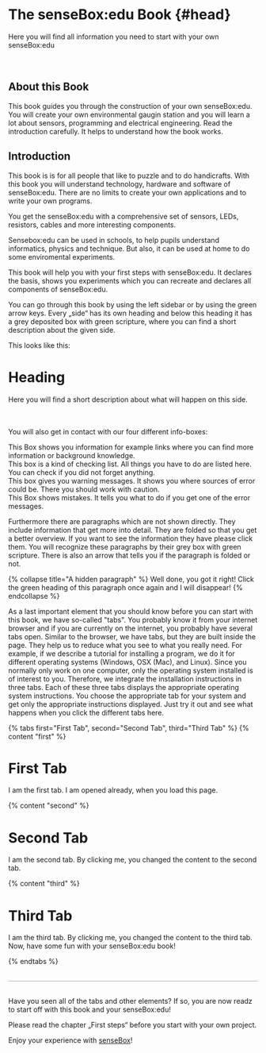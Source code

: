 # The senseBox:edu Book {#head}
<div class="description">
Here you will find all information you need to start with your own senseBox:edu
</div>
<div class="line">
    <br>
    <br>
</div>

## About this Book
This book guides you through the construction of your own senseBox:edu.
You will create your own environmental gaugin station and you will learn a lot about sensors, programming and electrical engineering.
Read the introduction carefully. It helps to understand how the book works.

## Introduction

This book is is for all people that like to puzzle and to do handicrafts.
With this book you will understand technology,  hardware and software  of senseBox:edu.
There are no limits to create your own applications and to write your own programs.

You get the senseBox:edu with a comprehensive set of sensors, LEDs, resistors, cables and more interesting components.

Sensebox:edu can be used in schools, to help pupils understand informatics, physics and technique. But also, it can be used at home to do some enviromental experiments.

This book will help you with your first steps with senseBox:edu. It declares the basis, shows you experiments which you can recreate and declares all components of senseBox:edu.

You can go through this book by using the left sidebar or by using the green arrow keys. Every „side“ has its own heading and below this heading it has a grey deposited box with green scripture, where you can find a short description about the given side.

This looks like this:


# Heading
<div class="description">
Here you will find a short description about what will happen on this side.
</div>
<div class="line">
    <br>
</div>
<br>

You will also get in contact with our four different info-boxes:

<div class="box_info">
    <i class="fa fa-info fa-fw" aria-hidden="true" style="color: #42acf3;"></i>
    This Box shows you information for example links where you can find more information or background knowledge.</div>

<div class="box_success">
    <i class="fa fa-check fa-fw" aria-hidden="true" style="color: #50af51;"></i>
   This box is a kind of checking list. All things you have to do are listed here. You can check if you did not forget anything.
</div>

<div class="box_warning">
    <i class="fa fa-exclamation-circle fa-fw" aria-hidden="true" style="color: #f0ad4e"></i>
    This box gives you warning messages. It shows you where sources of error could be. There you should work with caution.
</div>

<div class="box_error">
    <i class="fa fa-exclamation-triangle fa-fw" aria-hidden="true" style="color: #d9534f"></i>
    This Box shows mistakes. It tells you what to do if you get one of the error messages. 
</div>

Furthermore there are paragraphs which are not shown directly. They include information that get more into detail. They are folded so that you get a better overview.
If you want to see the information they have please click them.
You will recognize these paragraphs by their grey box with green scripture. There is also an arrow that tells you if the paragraph is folded or not.

{% collapse title="A hidden paragraph" %}
 Well done, you got it right! Click the green heading of this paragraph once again and I will disappear!
{% endcollapse %}

As a last important element that you should know before you can start with this book, we have so-called "tabs". You probably know it from your internet browser and if you are currently on the internet, you probably have several tabs open. Similar to the browser, we have tabs, but they are built inside the page. They help us to reduce what you see to what you really need. For example, if we describe a tutorial for installing a program, we do it for different operating systems (Windows, OSX (Mac), and Linux). Since you normally only work on one computer, only the operating system installed is of interest to you. Therefore, we integrate the installation instructions in three tabs. Each of these three tabs displays the appropriate operating system instructions. You choose the appropriate tab for your system and get only the appropriate instructions displayed. Just try it out and see what happens when you click the different tabs here.

{% tabs first="First Tab", second="Second Tab", third="Third Tab" %}
{% content "first" %}
# First Tab
I am the first tab. I am opened already, when you load this page.

{% content "second" %}
# Second Tab
I am the second tab. By clicking me, you changed the content to the second tab.

{% content "third" %}
# Third Tab

I am the third tab. By clicking me, you changed the content to the third tab. 
Now, have some fun with your senseBox:edu book!

{% endtabs %}
<div class="line" style="border-bottom: solid 1px #a6a6a6!important;">
    <br>
</div>
<br>

Have you seen all of the tabs and other elements?
If so, you are now readz to start off with this book and your senseBox:edu!

Please read the chapter „First steps“ before you start with your own project.

Enjoy your experience with [senseBox](https://sensebox.de/)! 
